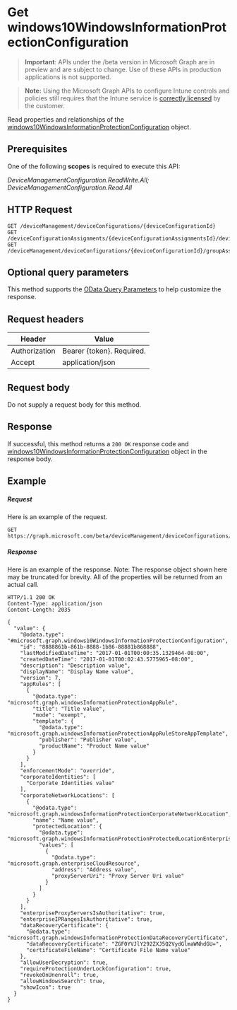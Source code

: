 ﻿# Get windows10WindowsInformationProtectionConfiguration

> **Important**: APIs under the /beta version in Microsoft Graph are in preview and are subject to change. Use of these APIs in production applications is not supported.

> **Note:** Using the Microsoft Graph APIs to configure Intune controls and policies still requires that the Intune service is [correctly licensed](https://go.microsoft.com/fwlink/?linkid=839381) by the customer.

Read properties and relationships of the [windows10WindowsInformationProtectionConfiguration](../resources/intune_deviceconfig_windows10windowsinformationprotectionconfiguration.md) object.
## Prerequisites
One of the following **scopes** is required to execute this API:

*DeviceManagementConfiguration.ReadWrite.All; DeviceManagementConfiguration.Read.All*
## HTTP Request
<!-- {
  "blockType": "ignored"
}
-->
```http
GET /deviceManagement/deviceConfigurations/{deviceConfigurationId}
GET /deviceConfigurationAssignments/{deviceConfigurationAssignmentsId}/deviceConfiguration/
GET /deviceManagement/deviceConfigurations/{deviceConfigurationId}/groupAssignments/{deviceConfigurationGroupAssignmentId}/deviceConfiguration/
```

## Optional query parameters
This method supports the [OData Query Parameters](http://developer.microsoft.com/en-us/graph/docs/overview/query_parameters) to help customize the response.
## Request headers
|Header|Value|
|---|---|
|Authorization|Bearer {token}. Required.|
|Accept|application/json|

## Request body
Do not supply a request body for this method.

## Response
If successful, this method returns a `200 OK` response code and [windows10WindowsInformationProtectionConfiguration](../resources/intune_deviceconfig_windows10windowsinformationprotectionconfiguration.md) object in the response body.

## Example

##### Request

Here is an example of the request.
```http
GET https://graph.microsoft.com/beta/deviceManagement/deviceConfigurations/{deviceConfigurationId}
```

##### Response

Here is an example of the response. Note: The response object shown here may be truncated for brevity. All of the properties will be returned from an actual call.
```http
HTTP/1.1 200 OK
Content-Type: application/json
Content-Length: 2035

{
  "value": {
    "@odata.type": "#microsoft.graph.windows10WindowsInformationProtectionConfiguration",
    "id": "8888861b-861b-8888-1b86-88881b868888",
    "lastModifiedDateTime": "2017-01-01T00:00:35.1329464-08:00",
    "createdDateTime": "2017-01-01T00:02:43.5775965-08:00",
    "description": "Description value",
    "displayName": "Display Name value",
    "version": 7,
    "appRules": [
      {
        "@odata.type": "microsoft.graph.windowsInformationProtectionAppRule",
        "title": "Title value",
        "mode": "exempt",
        "template": {
          "@odata.type": "microsoft.graph.windowsInformationProtectionAppRuleStoreAppTemplate",
          "publisher": "Publisher value",
          "productName": "Product Name value"
        }
      }
    ],
    "enforcementMode": "override",
    "corporateIdentities": [
      "Corporate Identities value"
    ],
    "corporateNetworkLocations": [
      {
        "@odata.type": "microsoft.graph.windowsInformationProtectionCorporateNetworkLocation",
        "name": "Name value",
        "protectedLocation": {
          "@odata.type": "microsoft.graph.windowsInformationProtectionProtectedLocationEnterpriseCloudResources",
          "values": [
            {
              "@odata.type": "microsoft.graph.enterpriseCloudResource",
              "address": "Address value",
              "proxyServerUri": "Proxy Server Uri value"
            }
          ]
        }
      }
    ],
    "enterpriseProxyServersIsAuthoritative": true,
    "enterpriseIPRangesIsAuthoritative": true,
    "dataRecoveryCertificate": {
      "@odata.type": "microsoft.graph.windowsInformationProtectionDataRecoveryCertificate",
      "dataRecoveryCertificate": "ZGF0YVJlY292ZXJ5Q2VydGlmaWNhdGU=",
      "certificateFileName": "Certificate File Name value"
    },
    "allowUserDecryption": true,
    "requireProtectionUnderLockConfiguration": true,
    "revokeOnUnenroll": true,
    "allowWindowsSearch": true,
    "showIcon": true
  }
}
```




